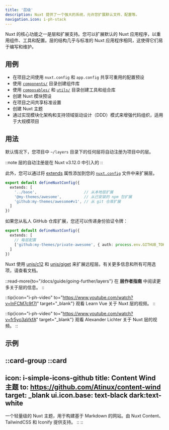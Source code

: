 ```yaml
---
title: '层级'
description: Nuxt 提供了一个强大的系统，允许您扩展默认文件、配置等。
navigation.icon: i-ph-stack
---
```


Nuxt 的核心功能之一是层和扩展支持。您可以扩展默认的 Nuxt 应用程序，以重用组件、工具和配置。层的结构几乎与标准的 Nuxt 应用程序相同，这使得它们易于编写和维护。

## 用例

- 在项目之间使用 `nuxt.config` 和 `app.config` 共享可重用的配置预设
- 使用 [`components/`](/docs/guide/directory-structure/components) 目录创建组件库
- 使用 [`composables/`](/docs/guide/directory-structure/composables) 和 [`utils/`](/docs/guide/directory-structure/utils) 目录创建工具和组合库
- 创建 Nuxt 模块预设
- 在项目之间共享标准设置
- 创建 Nuxt 主题
- 通过实现模块化架构和支持领域驱动设计（DDD）模式来增强代码组织，适用于大规模项目

## 用法

默认情况下，您项目中 `~/layers` 目录下的任何层将自动注册为项目中的层。

::note
层的自动注册是在 Nuxt v3.12.0 中引入的
::

此外，您可以通过将 [extends](/docs/api/nuxt-config#extends) 属性添加到您的 [`nuxt.config`](/docs/guide/directory-structure/nuxt-config) 文件中来扩展层。

```ts [nuxt.config.ts]
export default defineNuxtConfig({
  extends: [
    '../base',                     // 从本地层扩展
    '@my-themes/awesome',          // 从已安装的 npm 包扩展
    'github:my-themes/awesome#v1', // 从 git 仓库扩展
  ]
})
```

如果您从私人 GitHub 仓库扩展，您还可以传递身份验证令牌：

```ts [nuxt.config.ts]
export default defineNuxtConfig({
  extends: [
    // 每层配置
    ['github:my-themes/private-awesome', { auth: process.env.GITHUB_TOKEN }]
  ]
})
```

Nuxt 使用 [unjs/c12](https://c12.unjs.io) 和 [unjs/giget](https://giget.unjs.io) 来扩展远程层。有关更多信息和所有可用选项，请查看文档。

::read-more{to="/docs/guide/going-further/layers"}
在 **层作者指南** 中阅读更多关于层的信息。
::

::tip{icon="i-ph-video" to="https://www.youtube.com/watch?v=lnFCM7c9f7I" target="_blank"}
观看 Learn Vue 关于 Nuxt 层的视频。
::

::tip{icon="i-ph-video" to="https://www.youtube.com/watch?v=fr5yo3aVkfA" target="_blank"}
观看 Alexander Lichter 关于 Nuxt 层的视频。
::

## 示例

::card-group
  ::card
  ---
  icon: i-simple-icons-github
  title: Content Wind 主题
  to: https://github.com/Atinux/content-wind
  target: _blank
  ui.icon.base: text-black dark:text-white
  ---
  一个轻量级的 Nuxt 主题，用于构建基于 Markdown 的网站。由 Nuxt Content、TailwindCSS 和 Iconify 提供支持。
  ::
::
